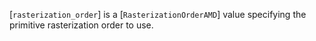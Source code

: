 [`rasterization_order`] is a [`RasterizationOrderAMD`] value
specifying the primitive rasterization order to use.